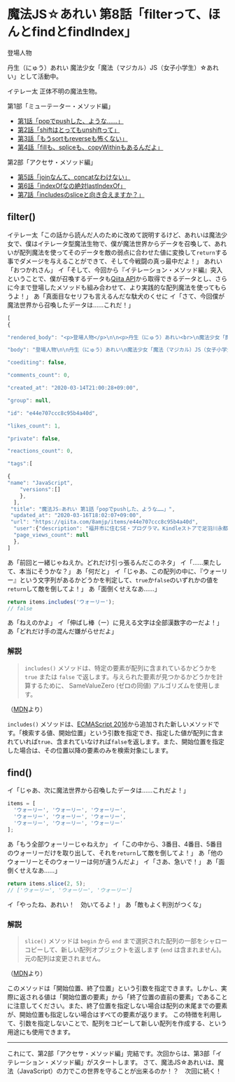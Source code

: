 # 魔法JS☆あれい 第8話「filterって、ほんとfindとfindIndex」

登場人物

丹生（にゅう）あれい
魔法少女「魔法（マジカル）JS（女子小学生）☆あれい」として活動中。

イテレー太
正体不明の魔法生物。

第1部「ミューテーター・メソッド編」
* [第1話「popでpushした、ような……」](https://qiita.com/8amjp/items/e44e707ccc8c95b4a40d)
* [第2話「shiftはとってもunshiftって」](https://qiita.com/8amjp/items/3fc1b2defd28ba1c2df3)
* [第3話「もうsortもreverseも怖くない」](https://qiita.com/8amjp/items/86f5294981fbebd3fe2d)
* [第4話「fillも、spliceも、copyWithinもあるんだよ」](https://qiita.com/8amjp/items/0741e35b70ea32711265)

第2部「アクセサ・メソッド編」
* [第5話「joinなんて、concatなわけない」](https://qiita.com/8amjp/items/229c41ad2146728abd89)
* [第6話「indexOfなの絶対lastIndexOf」](https://qiita.com/8amjp/items/f7e421722e419c1c0a7d)
* [第7話「includesのsliceと向き合えますか？」](https://qiita.com/8amjp/items/007ac192399225db3843)

## filter()

イテレー太「この話から読んだ人のために改めて説明するけど、あれいは魔法少女で、僕はイテレータ型魔法生物で、僕が魔法世界からデータを召喚して、あれいが配列魔法を使ってそのデータを敵の弱点に合わせた値に変換して`return`する事でダメージを与えることができて、そして今戦闘の真っ最中だよ！」
あれい「おつかれさん」
イ「そして、今回から『イテレーション・メソッド編』突入ということで、僕が召喚するデータも[Qiita API](https://qiita.com/api/v2/docs)から取得できるデータとし、さらに今まで登場したメソッドも組み合わせて、より実践的な配列魔法を使ってもらうよ！」
あ「真面目なセリフも言えるんだな駄犬のくせに
イ「さて、今回僕が魔法世界から召喚したデータは……これだ！」




```js
[
{

"rendered_body": "<p>登場人物</p>\n\n<p>丹生（にゅう）あれい<br>\n魔法少女「魔法（マジカル）JS（女子小学生）☆あれい」として活動中。</p>\n\n<p>イテレー太<br>\n正体不明の魔法生物。</p>\n\n<h2>\n<span id=\"pop\" class=\"fragment\"></span><a href=\"#pop\"><i class=\"fa fa-link\"></i></a>pop()</h2>\n\n<p>イテレー太「あれい、すべての前置きを端折るけど、今戦闘の真っ最中だよ！」<br>\nあれい「楽してんじゃねえよこの駄犬が」<br>\nイ「犬じゃなくてイテレータ型魔法生物だよ！　そして敵を倒すにはあれいの配列魔法が必要なんだ！」<br>\nあ「人の話を聞けこの雑種」<br>\nイ「僕が魔法世界から召喚したデータを、あれいの配列魔法を使って、敵の弱点に合わせた値に変換して<code>return</code>する事で、ダメージを与えることができるんだ！」<br>\nあ「なら最初からまともなデータを用意しろよポンコツ」<br>\nイ「さて、今回僕が召喚したデータは……これだよ！」</p>\n\n<div class=\"code-frame\" data-lang=\"js\"><div class=\"highlight\"><pre><span class=\"nx\">items</span> <span class=\"o\">=</span> <span class=\"p\">[</span><span class=\"dl\">'</span><span class=\"s1\">羽二重餅</span><span class=\"dl\">'</span><span class=\"p\">,</span> <span class=\"dl\">'</span><span class=\"s1\">水ようかん</span><span class=\"dl\">'</span><span class=\"p\">,</span> <span class=\"dl\">'</span><span class=\"s1\">梅月せんべい</span><span class=\"dl\">'</span><span class=\"p\">];</span>\n</pre></div></div>\n\n<p>あ「……それ、全部福井の銘菓じゃねえか。相変わらず福井県民丸出しだな」<br>\nイ「そして、今回の敵の弱点は、『配列の最後の要素』だよ！　さあ、配列の最後の要素を<code>return</code>してぶつけるんだ！」<br>\nあ「だから最後の要素だけ召喚しろっつってんだろこのボロ雑巾」<br>\nイ「頼んだよ！　あれい！」<br>\nあ「面倒くせえなあ……」</p>\n\n<div class=\"code-frame\" data-lang=\"js\"><div class=\"highlight\"><pre><span class=\"k\">return</span> <span class=\"nx\">items</span><span class=\"p\">.</span><span class=\"nx\">pop</span><span class=\"p\">();</span>\n</pre></div></div>\n\n<p>イ「おおっ！　やったよ、あれい！　梅月せんべいが炸裂したよ！　梅月せんべいで敵をやっつけたよ！」<br>\nあ「お前ちょっと黙ってろ」</p>\n\n<h3>\n<span id=\"解説\" class=\"fragment\"></span><a href=\"#%E8%A7%A3%E8%AA%AC\"><i class=\"fa fa-link\"></i></a>解説</h3>\n\n<p><code>pop()</code> メソッドは、配列を操作するメソッドの中でも最も基本的なものです。<br>\n<a href=\"https://developer.mozilla.org/ja/docs/Web/JavaScript/Reference/Global_Objects/Array/pop\" rel=\"nofollow noopener\" target=\"_blank\">MDN</a>によると……</p>\n\n<blockquote>\n<p><code>pop()</code> メソッドは、配列から最後の要素を取り除き、その要素を返します。このメソッドは配列の長さを変化させます。</p>\n</blockquote>\n\n<p>つまり、積み重ねられたカードから、一番上に乗っているカードを1枚取って、そのカードを相手に返すようなイメージです。配列というスタック構造のデータの操作としては、最も直感的にわかりやすい動きですね。</p>\n\n<h2>\n<span id=\"push\" class=\"fragment\"></span><a href=\"#push\"><i class=\"fa fa-link\"></i></a>push()</h2>\n\n<p>イ「おっと、次の敵が出てきたよ！」<br>\nあ「どうなってるんだこの街は」<br>\nイ「さて、僕が魔法世界から召喚したデータは、今こんな状態になっているよ！」</p>\n\n<div class=\"code-frame\" data-lang=\"js\"><div class=\"highlight\"><pre><span class=\"nx\">items</span> <span class=\"o\">=</span> <span class=\"p\">[</span><span class=\"dl\">'</span><span class=\"s1\">羽二重餅</span><span class=\"dl\">'</span><span class=\"p\">,</span> <span class=\"dl\">'</span><span class=\"s1\">水ようかん</span><span class=\"dl\">'</span><span class=\"p\">];</span>\n</pre></div></div>\n\n<p>あ「そうだな」<br>\nイ「そして、新たに魔法世界から召喚したデータは、これだ！」</p>\n\n<div class=\"code-frame\" data-lang=\"js\"><div class=\"highlight\"><pre><span class=\"nx\">newItem</span> <span class=\"o\">=</span> <span class=\"dl\">'</span><span class=\"s1\">五月ヶ瀬</span><span class=\"dl\">'</span><span class=\"p\">;</span>\n</pre></div></div>\n\n<p>イ「このデータを、元の配列の最後に追加した上で、その最後の要素を敵にぶつけるんだ！」<br>\nあ「……それこそ直接ぶつけりゃいいじゃねえか。バカなのかお前は」<br>\nイ「いいから！　急いで、あれい！」<br>\nあ「面倒くせえなあ……」</p>\n\n<div class=\"code-frame\" data-lang=\"js\"><div class=\"highlight\"><pre><span class=\"k\">return</span> <span class=\"nx\">items</span><span class=\"p\">.</span><span class=\"nx\">push</span><span class=\"p\">(</span><span class=\"nx\">newItem</span><span class=\"p\">);</span>\n</pre></div></div>\n\n<p>あ「……おい、効いてないぞ」<br>\nイ「わははは、引っかかったね！　<code>push()</code>メソッドの戻り値は、配列の要素の数なんだよ！」<br>\nあ「お前どっちの味方なんだよ」</p>\n\n<h3>\n<span id=\"解説-1\" class=\"fragment\"></span><a href=\"#%E8%A7%A3%E8%AA%AC-1\"><i class=\"fa fa-link\"></i></a>解説</h3>\n\n<p><code>push()</code> メソッドも、最も基本的な操作の一つですね。<br>\nまたまた<a href=\"https://developer.mozilla.org/ja/docs/Web/JavaScript/Reference/Global_Objects/Array/push\" rel=\"nofollow noopener\" target=\"_blank\">MDN</a>によると……</p>\n\n<blockquote>\n<p><code>push()</code> メソッドは、配列の末尾に 1 つ以上の要素を追加することができます。また戻り値として新しい配列の要素数を返します。</p>\n</blockquote>\n\n<p>つまり、積み重ねられたカードの上に、さらにカードを乗せるようなイメージです。これも直感的にわかりやすい動きですね。<br>\nまた、このメソッドの戻り値は、配列の要素の数です。例えば、空の配列に1つの要素を<code>push()</code>した場合、戻り値は1になります。</p>\n\n<hr>\n\n<p>イ「さて、ピンチだよ！　どうする、あれい！」</p>\n\n<div class=\"code-frame\" data-lang=\"js\"><div class=\"highlight\"><pre><span class=\"k\">return</span> <span class=\"nx\">items</span><span class=\"p\">[</span><span class=\"nx\">items</span><span class=\"p\">.</span><span class=\"nx\">push</span><span class=\"p\">(</span><span class=\"nx\">newItem</span><span class=\"p\">)</span><span class=\"o\">-</span><span class=\"mi\">1</span><span class=\"p\">];</span>\n</pre></div></div>\n\n<p>あ「これでいいのか」<br>\nイ「あ、うん……攻撃できたね」<br>\nあ「だからどっちの味方なんだよ」</p>\n\n<div class=\"code-frame\" data-lang=\"js\"><div class=\"highlight\"><pre><span class=\"k\">return</span> <span class=\"nx\">items</span><span class=\"p\">.</span><span class=\"nx\">slice</span><span class=\"p\">(</span><span class=\"mi\">0</span><span class=\"p\">,</span> <span class=\"nx\">items</span><span class=\"p\">.</span><span class=\"nx\">push</span><span class=\"p\">(</span><span class=\"nx\">newItem</span><span class=\"p\">)).</span><span class=\"nx\">pop</span><span class=\"p\">();</span>\n</pre></div></div>\n\n<p>あ「これでもいいのか」<br>\nイ「あ、<code>slice()</code>とかはもっと後の話で出てくるからまだやめて……」</p>\n\n<hr>\n\n<p>さて、魔法JS☆あれいは、魔法（JavaScript）の力でこの世界を守ることが出来るのか！？　次回に続く！</p>\n",

"body": "登場人物\n\n丹生（にゅう）あれい\n魔法少女「魔法（マジカル）JS（女子小学生）☆あれい」として活動中。\n\nイテレー太\n正体不明の魔法生物。\n\n## pop()\n\nイテレー太「あれい、すべての前置きを端折るけど、今戦闘の真っ最中だよ！」\nあれい「楽してんじゃねえよこの駄犬が」\nイ「犬じゃなくてイテレータ型魔法生物だよ！　そして敵を倒すにはあれいの配列魔法が必要なんだ！」\nあ「人の話を聞けこの雑種」\nイ「僕が魔法世界から召喚したデータを、あれいの配列魔法を使って、敵の弱点に合わせた値に変換して`return`する事で、ダメージを与えることができるんだ！」\nあ「なら最初からまともなデータを用意しろよポンコツ」\nイ「さて、今回僕が召喚したデータは……これだよ！」\n\n```js\nitems = ['羽二重餅', '水ようかん', '梅月せんべい'];\n```\n\nあ「……それ、全部福井の銘菓じゃねえか。相変わらず福井県民丸出しだな」\nイ「そして、今回の敵の弱点は、『配列の最後の要素』だよ！　さあ、配列の最後の要素を`return`してぶつけるんだ！」\nあ「だから最後の要素だけ召喚しろっつってんだろこのボロ雑巾」\nイ「頼んだよ！　あれい！」\nあ「面倒くせえなあ……」\n\n```js\nreturn items.pop();\n```\n\nイ「おおっ！　やったよ、あれい！　梅月せんべいが炸裂したよ！　梅月せんべいで敵をやっつけたよ！」\nあ「お前ちょっと黙ってろ」\n\n### 解説\n\n`pop()` メソッドは、配列を操作するメソッドの中でも最も基本的なものです。\n[MDN](https://developer.mozilla.org/ja/docs/Web/JavaScript/Reference/Global_Objects/Array/pop)によると……\n\n> `pop()` メソッドは、配列から最後の要素を取り除き、その要素を返します。このメソッドは配列の長さを変化させます。\n\nつまり、積み重ねられたカードから、一番上に乗っているカードを1枚取って、そのカードを相手に返すようなイメージです。配列というスタック構造のデータの操作としては、最も直感的にわかりやすい動きですね。\n\n## push()\n\nイ「おっと、次の敵が出てきたよ！」\nあ「どうなってるんだこの街は」\nイ「さて、僕が魔法世界から召喚したデータは、今こんな状態になっているよ！」\n\n```js\nitems = ['羽二重餅', '水ようかん'];\n```\n\nあ「そうだな」\nイ「そして、新たに魔法世界から召喚したデータは、これだ！」\n\n```js\nnewItem = '五月ヶ瀬';\n```\n\nイ「このデータを、元の配列の最後に追加した上で、その最後の要素を敵にぶつけるんだ！」\nあ「……それこそ直接ぶつけりゃいいじゃねえか。バカなのかお前は」\nイ「いいから！　急いで、あれい！」\nあ「面倒くせえなあ……」\n\n```js\nreturn items.push(newItem);\n```\n\nあ「……おい、効いてないぞ」\nイ「わははは、引っかかったね！　`push()`メソッドの戻り値は、配列の要素の数なんだよ！」\nあ「お前どっちの味方なんだよ」\n\n### 解説\n\n`push()` メソッドも、最も基本的な操作の一つですね。\nまたまた[MDN](https://developer.mozilla.org/ja/docs/Web/JavaScript/Reference/Global_Objects/Array/push)によると……\n\n> `push()` メソッドは、配列の末尾に 1 つ以上の要素を追加することができます。また戻り値として新しい配列の要素数を返します。\n\nつまり、積み重ねられたカードの上に、さらにカードを乗せるようなイメージです。これも直感的にわかりやすい動きですね。\nまた、このメソッドの戻り値は、配列の要素の数です。例えば、空の配列に1つの要素を`push()`した場合、戻り値は1になります。\n\n----\nイ「さて、ピンチだよ！　どうする、あれい！」\n\n```js\nreturn items[items.push(newItem)-1];\n```\n\nあ「これでいいのか」\nイ「あ、うん……攻撃できたね」\nあ「だからどっちの味方なんだよ」\n\n```js\nreturn items.slice(0, items.push(newItem)).pop();\n```\n\nあ「これでもいいのか」\nイ「あ、`slice()`とかはもっと後の話で出てくるからまだやめて……」\n\n----\nさて、魔法JS☆あれいは、魔法（JavaScript）の力でこの世界を守ることが出来るのか！？　次回に続く！\n",

"coediting": false,

"comments_count": 0,

"created_at": "2020-03-14T21:00:28+09:00",

"group": null,

"id": "e44e707ccc8c95b4a40d",

"likes_count": 1,

"private": false,

"reactions_count": 0,

"tags":[

{
"name": "JavaScript",
    "versions":[]
    },
  ],
 "title": "魔法JS☆あれい 第1話「popでpushした、ような……」",
 "updated_at": "2020-03-16T18:02:07+09:00",
 "url": "https://qiita.com/8amjp/items/e44e707ccc8c95b4a40d",
  "user":{"description": "福井市に住むSE・プログラマ。Kindleストアで足羽川永都（あすわがわえいと）名義で技術系異世界ファンタジー小説「Redmineで始める異世界人心掌握術」販売中。", "facebook_id": "", "followees_count": 75,…},
  "page_views_count": null
  },
]
```

あ「前回と一緒じゃねえか。どれだけ引っ張るんだこのネタ」
イ「……果たして、本当にそうかな？」
あ「何だと」
イ「じゃあ、この配列の中に、『ウォーリー』という文字列があるかどうかを判定して、`true`か`false`のいずれかの値を`return`して敵を倒してよ！」
あ「面倒くせえなあ……」

```js
return items.includes('ウォーリー');
// false
```

あ「ねえのかよ」
イ「伸ばし棒（ー）に見える文字は全部漢数字の一だよ！」
あ「どれだけ手の混んだ嫌がらせだよ」

### 解説

> `includes()` メソッドは、特定の要素が配列に含まれているかどうかを `true` または `false` で返します。与えられた要素が見つかるかどうかを計算するために、 SameValueZero (ゼロの同値) アルゴリズムを使用します。

（[MDN](https://developer.mozilla.org/ja/docs/Web/JavaScript/Reference/Global_Objects/Array/includes)より）

`includes()` メソッドは、[ECMAScript 2016](https://www.ecma-international.org/ecma-262/7.0/#sec-array.prototype.includes)から追加された新しいメソッドです。「検索する値、開始位置」という引数を指定でき、指定した値が配列に含まれていれば`true`、含まれていなければ`false`を返します。また、開始位置を指定した場合は、その位置以降の要素のみを検索対象にします。

## find()

イ「じゃあ、次に魔法世界から召喚したデータは……これだよ！」

```js
items = [
  'ウォーリー', 'ウォーリー', 'ウォーリー',
  'ウォーリー', 'ウォーリー', 'ウォーリー',
  'ウォーリー', 'ウォーリー', 'ウォーリー'
];
```

あ「もう全部ウォーリーじゃねえか」
イ「この中から、3番目、4番目、5番目のウォーリーだけを取り出して、それを`return`して敵を倒してよ！」
あ「他のウォーリーとそのウォーリーは何が違うんだよ」
イ「さあ、急いで！」
あ「面倒くせえなあ……」

```js
return items.slice(2, 5);
// ['ウォーリー', 'ウォーリー', 'ウォーリー']
```

イ「やったね、あれい！　効いてるよ！」
あ「敵もよく判別がつくな」

### 解説

> `slice()` メソッドは `begin` から `end` まで選択された配列の一部をシャローコピーして、新しい配列オブジェクトを返します (`end` は含まれません)。元の配列は変更されません。

（[MDN](https://developer.mozilla.org/ja/docs/Web/JavaScript/Reference/Global_Objects/Array/slice)より）

このメソッドは「開始位置、終了位置」という引数を指定できます。しかし、実際に返される値は「開始位置の要素」から「終了位置の直前の要素」であることに注意してください。また、終了位置を指定しない場合は配列の末尾までの要素が、開始位置も指定しない場合はすべての要素が返ります。
この特徴を利用して、引数を指定しないことで、配列をコピーして新しい配列を作成する、という用途にも使用できます。

----
これにて、第2部「アクセサ・メソッド編」完結です。次回からは、第3部「イテレーション・メソッド編」がスタートします。
さて、魔法JS☆あれいは、魔法（JavaScript）の力でこの世界を守ることが出来るのか！？　次回に続く！
<!--stackedit_data:
eyJoaXN0b3J5IjpbLTM0ODIyMzg3NywtMTIwOTMxMjE4LDE3Nz
c4NjcxOTRdfQ==
-->